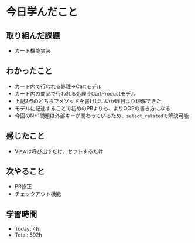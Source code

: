 # 今日学んだこと
## 取り組んだ課題
- カート機能実装
## わかったこと
- カート内で行われる処理→Cartモデル
- カート内の商品で行われる処理→CartProductモデル
- 上記2点のどちらでメソッドを書けばいいか昨日より理解できた
- モデルに記述することで初めのPRよりも、よりOOPの書き方になる
- 今回のN+1問題は外部キーが関わっているため、`select_related`で解決可能
## 感じたこと
- Viewは呼び出すだけ、セットするだけ
## 次やること
- PR修正
- チェックアウト機能
## 学習時間
- Today: 4h
- Total: 592h